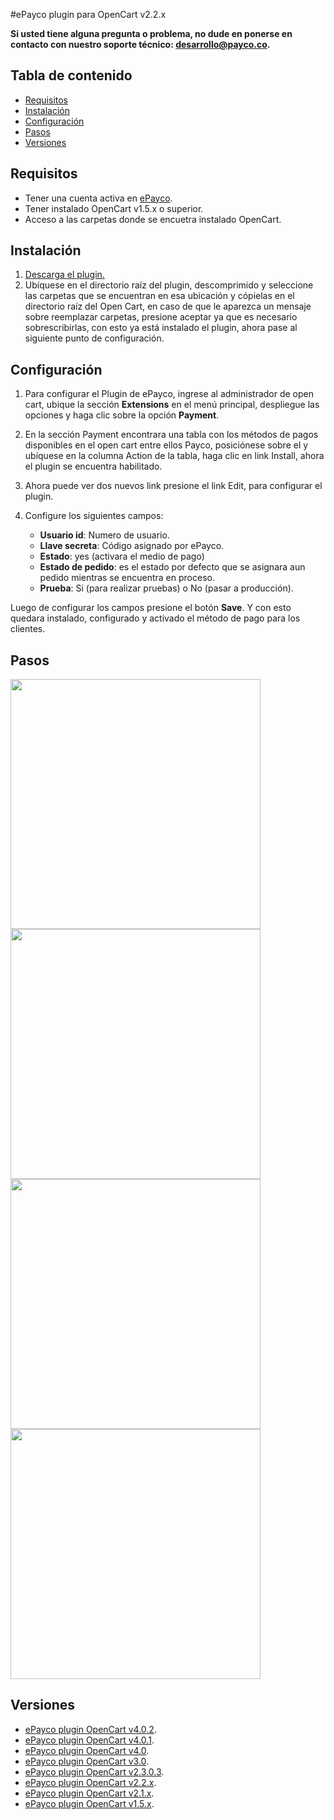 #ePayco plugin para OpenCart v2.2.x

**Si usted tiene alguna pregunta o problema, no dude en ponerse en contacto con nuestro soporte técnico: desarrollo@payco.co.**

## Tabla de contenido

* [Requisitos](#requisitos)
* [Instalación](#instalación)
* [Configuración](#configuración)
* [Pasos](#pasos)
* [Versiones](#versiones)

## Requisitos

* Tener una cuenta activa en [ePayco](https://pagaycobra.com).
* Tener instalado OpenCart v1.5.x o superior.
* Acceso a las carpetas donde se encuetra instalado OpenCart.

## Instalación

1. [Descarga el plugin.](https://github.com/epayco/Plugin_ePayco_OpenCart/releases)
2. Ubíquese en el directorio raíz del plugin, descomprimido y seleccione las carpetas que se encuentran en esa ubicación y cópielas en el directorio raíz del Open Cart, en caso de que le aparezca un mensaje sobre reemplazar carpetas, presione aceptar ya que es necesario sobrescribirlas, con esto ya está instalado el plugin, ahora pase al siguiente punto de configuración.


## Configuración

1. Para configurar el Plugin de ePayco, ingrese al administrador de open cart, ubique la sección **Extensions** en el menú principal, despliegue las opciones y haga clic sobre la opción **Payment**.
2. En la sección Payment encontrara una tabla con los métodos de pagos disponibles en el open cart entre ellos Payco, posiciónese sobre el y ubíquese en la columna Action de la tabla, haga clic en link Install, ahora el plugin se encuentra habilitado.
3. Ahora puede ver dos nuevos link presione el link Edit, para configurar el plugin.
4. Configure los siguientes campos:

	* **Usuario id**: Numero de usuario.
	* **Llave secreta**: Código asignado por ePayco.
	* **Estado**: yes (activara el medio de pago)
	* **Estado de pedido**: es el estado por defecto que se asignara aun pedido mientras se encuentra en proceso.
	* **Prueba**: Si (para realizar pruebas) o No (pasar a producción).

Luego de configurar los campos presione el botón **Save**. Y con esto quedara instalado, configurado y activado el método de pago para los clientes.


## Pasos

<img src="ImgTutorialOpenCart/tuto-1.jpg" width="400px"/>
<img src="ImgTutorialOpenCart/tuto-2.jpg" width="400px"/>
<img src="ImgTutorialOpenCart/tuto-3.jpg" width="400px"/>
<img src="ImgTutorialOpenCart/tuto-4.jpg" width="400px"/>

## Versiones
* [ePayco plugin OpenCart v4.0.2](https://github.com/epayco/Plugin_ePayco_OpenCart/releases/tag/4.0.2).
* [ePayco plugin OpenCart v4.0.1](https://github.com/epayco/Plugin_ePayco_OpenCart/releases/tag/4.0.1).
* [ePayco plugin OpenCart v4.0](https://github.com/epayco/Plugin_ePayco_OpenCart/releases/tag/4.0.0.0).
* [ePayco plugin OpenCart v3.0](https://github.com/epayco/Plugin_ePayco_OpenCart/releases/tag/3.0).
* [ePayco plugin OpenCart v2.3.0.3](https://github.com/epayco/Plugin_ePayco_OpenCart/releases/tag/2.3.0.3).
* [ePayco plugin OpenCart v2.2.x](https://github.com/epayco/Plugin_ePayco_OpenCart/releases/tag/2.2.x).
* [ePayco plugin OpenCart v2.1.x](https://github.com/epayco/Plugin_ePayco_OpenCart/releases/tag/2.1.x).
* [ePayco plugin OpenCart v1.5.x](https://github.com/epayco/Plugin_ePayco_OpenCart/releases/tag/1.5.x).

